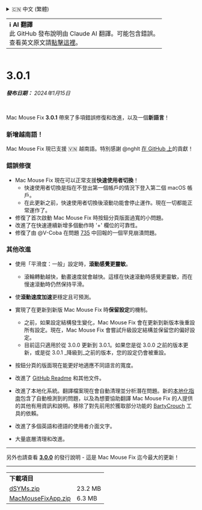 <details>
<summary>🇨🇳 中文 (繁體)</summary>

[🇬🇧 English (GitHub)](https://github.com/noah-nuebling/mac-mouse-fix/releases/tag/3.0.1)\
[🇦🇩 Català](https://redirect.macmousefix.com/?target=mmf-release&tag=3.0.1&locale=ca)\
[🇩🇪 Deutsch](https://redirect.macmousefix.com/?target=mmf-release&tag=3.0.1&locale=de)\
[🇪🇸 Español](https://redirect.macmousefix.com/?target=mmf-release&tag=3.0.1&locale=es)\
[🇫🇷 Français](https://redirect.macmousefix.com/?target=mmf-release&tag=3.0.1&locale=fr)\
[🇮🇩 Indonesia](https://redirect.macmousefix.com/?target=mmf-release&tag=3.0.1&locale=id)\
[🇮🇹 Italiano](https://redirect.macmousefix.com/?target=mmf-release&tag=3.0.1&locale=it)\
[🇭🇺 Magyar](https://redirect.macmousefix.com/?target=mmf-release&tag=3.0.1&locale=hu)\
[🇳🇱 Nederlands](https://redirect.macmousefix.com/?target=mmf-release&tag=3.0.1&locale=nl)\
[🇵🇱 Polski](https://redirect.macmousefix.com/?target=mmf-release&tag=3.0.1&locale=pl)\
[🇧🇷 Português (Brasil)](https://redirect.macmousefix.com/?target=mmf-release&tag=3.0.1&locale=pt-BR)\
[🇵🇹 Português (Portugal)](https://redirect.macmousefix.com/?target=mmf-release&tag=3.0.1&locale=pt-PT)\
[🇷🇴 Română](https://redirect.macmousefix.com/?target=mmf-release&tag=3.0.1&locale=ro)\
[🇸🇪 Svenska](https://redirect.macmousefix.com/?target=mmf-release&tag=3.0.1&locale=sv)\
[🇻🇳 Tiếng Việt](https://redirect.macmousefix.com/?target=mmf-release&tag=3.0.1&locale=vi)\
[🇹🇷 Türkçe](https://redirect.macmousefix.com/?target=mmf-release&tag=3.0.1&locale=tr)\
[🇨🇿 Čeština](https://redirect.macmousefix.com/?target=mmf-release&tag=3.0.1&locale=cs)\
[🇬🇷 Ελληνικά](https://redirect.macmousefix.com/?target=mmf-release&tag=3.0.1&locale=el)\
[🇷🇺 Русский](https://redirect.macmousefix.com/?target=mmf-release&tag=3.0.1&locale=ru)\
[🇺🇦 Українська](https://redirect.macmousefix.com/?target=mmf-release&tag=3.0.1&locale=uk)\
[🇮🇱 עברית](https://redirect.macmousefix.com/?target=mmf-release&tag=3.0.1&locale=he)\
[🇸🇦 العربية](https://redirect.macmousefix.com/?target=mmf-release&tag=3.0.1&locale=ar)\
[🇮🇳 हिन्दी](https://redirect.macmousefix.com/?target=mmf-release&tag=3.0.1&locale=hi)\
[🇹🇭 ไทย](https://redirect.macmousefix.com/?target=mmf-release&tag=3.0.1&locale=th)\
[🇨🇳 中文 (简体)](https://redirect.macmousefix.com/?target=mmf-release&tag=3.0.1&locale=zh-Hans)\
**🇨🇳 中文 (繁體)**\
[🇭🇰 中文（香港)](https://redirect.macmousefix.com/?target=mmf-release&tag=3.0.1&locale=zh-HK)\
[🇯🇵 日本語](https://redirect.macmousefix.com/?target=mmf-release&tag=3.0.1&locale=ja)\
[🇰🇷 한국어](https://redirect.macmousefix.com/?target=mmf-release&tag=3.0.1&locale=ko)\
[Help translate Mac Mouse Fix to different languages!](https://github.com/noah-nuebling/mac-mouse-fix/discussions/731)
</details>
<table align=><td>
<b>ℹ️ AI 翻譯</b><br>
此 GitHub 發布說明由 Claude AI 翻譯。可能包含錯誤。<br>
查看英文原文請<a href="https://github.com/noah-nuebling/mac-mouse-fix/releases/tag/3.0.1">點擊這裡</a>。
</td></table>

<table></table>

# 3.0.1
***發布日期：** 2024年1月15日*

<br>

Mac Mouse Fix **3.0.1** 帶來了多項錯誤修復和改進，以及一個**新語言**！

### 新增越南語！

Mac Mouse Fix 現已支援 🇻🇳 越南語。特別感謝 @nghlt [在 GitHub 上](https://GitHub.com/nghlt)的貢獻！


### 錯誤修復

- Mac Mouse Fix 現在可以正常支援**快速使用者切換**！
  - 快速使用者切換是指在不登出第一個帳戶的情況下登入第二個 macOS 帳戶。
  - 在此更新之前，快速使用者切換後滾動功能會停止運作。現在一切都能正常運作了。
- 修復了首次啟動 Mac Mouse Fix 時按鈕分頁版面過寬的小問題。
- 改進了在快速連續新增多個動作時 '+' 欄位的可靠性。
- 修復了由 @V-Coba 在問題 [735](https://github.com/noah-nuebling/mac-mouse-fix/issues/735) 中回報的一個罕見崩潰問題。

### 其他改進

- 使用「平滑度：一般」設定時，**滾動感覺更靈敏**。
  - 滾輪轉動越快，動畫速度就會越快。這樣在快速滾動時感覺更靈敏，而在慢速滾動時仍然保持平滑。
  
- 使**滾動速度加速**更穩定且可預測。
- 實現了在更新到新版 Mac Mouse Fix 時**保留設定**的機制。
  - 之前，如果設定結構發生變化，Mac Mouse Fix 會在更新到新版本後重設所有設定。現在，Mac Mouse Fix 會嘗試升級設定結構並保留您的偏好設定。
  - 目前這只適用於從 3.0.0 更新到 3.0.1。如果您是從 3.0.0 之前的版本更新，或是從 3.0.1 _降級到_之前的版本，您的設定仍會被重設。
- 按鈕分頁的版面現在能更好地適應不同語言的寬度。
- 改進了 [GitHub Readme](https://github.com/noah-nuebling/mac-mouse-fix#background) 和其他文件。
- 改進了本地化系統。翻譯檔案現在會自動清理並分析潛在問題。新的[本地化指南](https://github.com/noah-nuebling/mac-mouse-fix/discussions/731)包含了自動檢測到的問題，以及為想要協助翻譯 Mac Mouse Fix 的人提供的其他有用資訊和說明。移除了對先前用於獲取部分功能的 [BartyCrouch](https://github.com/FlineDev/BartyCrouch) 工具的依賴。
- 改進了多個英語和德語的使用者介面文字。
- 大量底層清理和改進。

---

另外也請查看 [**3.0.0**](https://redirect.macmousefix.com/?target=mmf-release&tag=3.0.0&locale=zh-Hant) 的發行說明 - 這是 Mac Mouse Fix 迄今最大的更新！

---

<table align="start">
<tr>
    <td colspan=2>
        <b>下載項目</b>
    </td>
</tr>
<tr>
    <td><a href="https://github.com/noah-nuebling/mac-mouse-fix/releases/download/3.0.1/dSYMs.zip">dSYMs.zip</a></td>
    <td>23.2 MB</td>
</tr>
<tr>
    <td><a href="https://github.com/noah-nuebling/mac-mouse-fix/releases/download/3.0.1/MacMouseFixApp.zip">MacMouseFixApp.zip</a></td>
    <td>6.3 MB</td>
</tr>
</table>